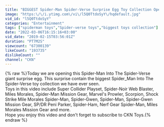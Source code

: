 ```yaml
---
title: "BIGGEST Spider-Man Spider-Verse Surprise Egg Toy Collection Opening Fun With CKN"
image: "https:\/\/i.ytimg.com\/vi\/l5Q0TtdoSyY\/hqdefault.jpg"
vid_id: "l5Q0TtdoSyY"
categories: "Entertainment"
tags: ["spiderman toys","Spider-verse toys","biggest toys collection"]
date: "2022-03-06T16:15:16+03:00"
vid_date: "2019-02-15T03:56:01Z"
duration: "PT7M2S"
viewcount: "67300139"
likeCount: "193735"
dislikeCount: ""
channel: "CKN"
---
```

{% raw %}Today we are opening this  Spider-Man Into The Spider-Verse giant surprise egg. This surprise contain the biggest Spider_Man Into The Spider-Verse toy collection we have ever seen.<br />Toys in this video include Super Collider Playset, Spider-Noir Web Blaster, Miles Morales, Spider-Man Mission Gear, Marvel's Prowler, Scorpion, Shock Strike Mile Morales Spider-Man, Spider-Gwen, Spider-Man, Spider-Gwen Mission Gear, SP/DR Peni Parker, Spider-Ham, Nerf Gear Spider-Man, Miles Morales Mission Gear and more.<br />Hope you enjoy this video and don't forget to subscribe to CKN Toys.{% endraw %}
